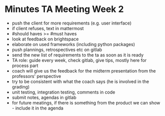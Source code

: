 # Minutes TA Meeting Week 2 
- push the client for more requirements (e.g. user interface)
- if client refuses, text in mattermost
- #should haves >= #must haves
- look at feedback on brightspace
- elaborate on used frameworks (including python packages)
- push plannings, retrospectives etc on gitlab
- send the new list of requirements to the ta as soon as it is ready
- TA role: guide every week, check gitlab, give tips, mostly here for process part
- coach will give us the feedback for the midterm presentation from the professors' perspective
- try to be consistent with what the coach says (he is involved in the grading)
- unit testing, integration testing, comments in code
- submit notes, agendas in gitlab
- for future meatings, if there is something from the product we can show - include it in the agenda